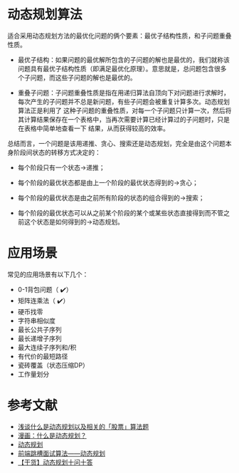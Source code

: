 # 动态规划算法

适合采用动态规划方法的最优化问题的俩个要素：最优子结构性质，和子问题重叠性质。

- 最优子结构：如果问题的最优解所包含的子问题的解也是最优的，我们就称该问题具有最优子结构性质（即满足最优化原理）。意思就是，总问题包含很多个子问题，而这些子问题的解也是最优的。

- 重叠子问题：子问题重叠性质是指在用递归算法自顶向下对问题进行求解时，每次产生的子问题并不总是新问题，有些子问题会被重复计算多次。动态规划算法正是利用了 这种子问题的重叠性质，对每一个子问题只计算一次，然后将其计算结果保存在一个表格中，当再次需要计算已经计算过的子问题时，只是在表格中简单地查看一下 结果，从而获得较高的效率。

总结而言，一个问题是该用递推、贪心、搜索还是动态规划，完全是由这个问题本身阶段间状态的转移方式决定的：

- 每个阶段只有一个状态->递推；

- 每个阶段的最优状态都是由上一个阶段的最优状态得到的->贪心；

- 每个阶段的最优状态是由之前所有阶段的状态的组合得到的->搜索；

- 每个阶段的最优状态可以从之前某个阶段的某个或某些状态直接得到而不管之前这个状态是如何得到的->动态规划。

# 应用场景

常见的应用场景有以下几个：

- 0-1背包问题（ ✔️）
- 矩阵连乘法（ ✔️）
- 硬币找零
- 字符串相似度
- 最长公共子序列
- 最长递增子序列
- 最大连续子序列和/积
- 有代价的最短路径
- 瓷砖覆盖（状态压缩DP）
- 工作量划分

# 参考文献
* [浅谈什么是动态规划以及相关的「股票」算法题](https://juejin.im/post/5cd91b7351882568666df958)
* [漫画：什么是动态规划？](https://juejin.im/post/5a29d52cf265da43333e4da7)
* [动态规划](https://segmentfault.com/a/1190000004454832)
* [前端跳槽面试算法——动态规划](https://juejin.im/post/5cde316f6fb9a07ed9118f01)
* [【干货】动态规划十问十答](https://juejin.im/post/58f2ae6ab123db192ecd3042)
